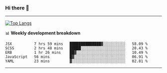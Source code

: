 ### Hi there 👋

-------
[![Top Langs](https://github-readme-stats.vercel.app/api/top-langs/?username=ashish-r)](https://github.com/anuraghazra/github-readme-stats)

📊 **Weekly development breakdown**
<!--START_SECTION:waka-->
```text
JSX          7 hrs 59 mins   ██████████████▓░░░░░░░░░░   58.09 % 
SCSS         2 hrs 48 mins   █████░░░░░░░░░░░░░░░░░░░░   20.43 % 
ERB          1 hr 26 mins    ██▓░░░░░░░░░░░░░░░░░░░░░░   10.49 % 
JavaScript   56 mins         █▓░░░░░░░░░░░░░░░░░░░░░░░   06.91 % 
YAML         23 mins         ▓░░░░░░░░░░░░░░░░░░░░░░░░   02.81 % 
```
<!--END_SECTION:waka-->
-------

<!--
**ashish-r/ashish-r** is a ✨ _special_ ✨ repository because its `README.md` (this file) appears on your GitHub profile.

Here are some ideas to get you started:

- 🔭 I’m currently working on ...
- 🌱 I’m currently learning ...
- 👯 I’m looking to collaborate on ...
- 🤔 I’m looking for help with ...
- 💬 Ask me about ...
- 📫 How to reach me: ...
- 😄 Pronouns: ...
- ⚡ Fun fact: ...
-->
